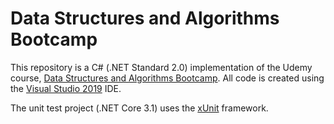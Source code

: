 # Data Structures and Algorithms Bootcamp
This repository is a C# (.NET Standard 2.0) implementation of the Udemy course, [Data Structures and Algorithms Bootcamp](https://www.udemy.com/course/data-structures-and-algorithms-bootcamp/). All code is created using the [Visual Studio 2019](https://visualstudio.microsoft.com/downloads/) IDE.

The unit test project (.NET Core 3.1) uses the [xUnit](https://xunit.net/) framework.
